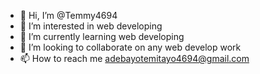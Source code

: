 - 👋 Hi, I’m @Temmy4694
- 👀 I’m interested in web developing
- 🌱 I’m currently learning web developing
- 💞️ I’m looking to collaborate on any web develop work
- 📫 How to reach me adebayotemitayo4694@gmail.com
  

<!---
Temmy4694/Temmy4694 is a ✨ special ✨ repository because its `README.md` (this file) appears on your GitHub profile.
You can click the Preview link to take a look at your changes.
--->
